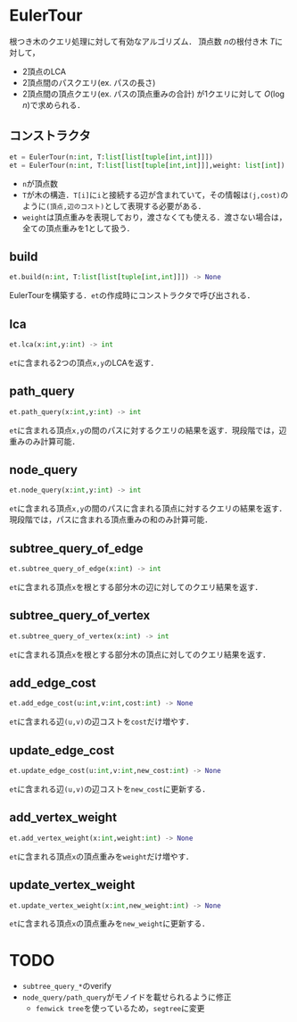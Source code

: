 # EulerTour
根つき木のクエリ処理に対して有効なアルゴリズム．
頂点数 $n$の根付き木 $T$に対して，
- 2頂点のLCA
- 2頂点間のパスクエリ(ex. パスの長さ)
- 2頂点間の頂点クエリ(ex. パスの頂点重みの合計)
が1クエリに対して $O(\log n)$で求められる．

## コンストラクタ
```python
et = EulerTour(n:int, T:list[list[tuple[int,int]]])
et = EulerTour(n:int, T:list[list[tuple[int,int]]],weight: list[int])
```
- `n`が頂点数
- `T`が木の構造．`T[i]`に`i`と接続する辺が含まれていて，その情報は`(j,cost)`のように`(頂点,辺のコスト)`として表現する必要がある．
- `weight`は頂点重みを表現しており，渡さなくても使える．渡さない場合は，全ての頂点重みを1として扱う．

## build
```python
et.build(n:int, T:list[list[tuple[int,int]]]) -> None
```
EulerTourを構築する．`et`の作成時にコンストラクタで呼び出される．

## lca
```python
et.lca(x:int,y:int) -> int
```
`et`に含まれる2つの頂点`x,y`のLCAを返す．

## path_query
```python
et.path_query(x:int,y:int) -> int
```
`et`に含まれる頂点`x,y`の間のパスに対するクエリの結果を返す．現段階では，辺重みのみ計算可能．

## node_query
```python
et.node_query(x:int,y:int) -> int
```
`et`に含まれる頂点`x,y`の間のパスに含まれる頂点に対するクエリの結果を返す．現段階では，パスに含まれる頂点重みの和のみ計算可能．

## subtree_query_of_edge
```python
et.subtree_query_of_edge(x:int) -> int
```
`et`に含まれる頂点`x`を根とする部分木の辺に対してのクエリ結果を返す．

## subtree_query_of_vertex
```python
et.subtree_query_of_vertex(x:int) -> int
```
`et`に含まれる頂点`x`を根とする部分木の頂点に対してのクエリ結果を返す．

## add_edge_cost
```python
et.add_edge_cost(u:int,v:int,cost:int) -> None
```
`et`に含まれる辺`(u,v)`の辺コストを`cost`だけ増やす．

## update_edge_cost
```python
et.update_edge_cost(u:int,v:int,new_cost:int) -> None
```
`et`に含まれる辺`(u,v)`の辺コストを`new_cost`に更新する．

## add_vertex_weight
```python
et.add_vertex_weight(x:int,weight:int) -> None
```
`et`に含まれる頂点`x`の頂点重みを`weight`だけ増やす．

## update_vertex_weight
```python
et.update_vertex_weight(x:int,new_weight:int) -> None
```
`et`に含まれる頂点`x`の頂点重みを`new_weight`に更新する．

# TODO
- `subtree_query_*`のverify
- `node_query/path_query`がモノイドを載せられるように修正
    - `fenwick tree`を使っているため，`segtree`に変更 